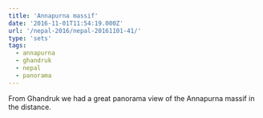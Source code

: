 ```yaml
---
title: 'Annapurna massif'
date: '2016-11-01T11:54:19.000Z'
url: '/nepal-2016/nepal-20161101-41/'
type: 'sets'
tags:
  - annapurna
  - ghandruk
  - nepal
  - panorama
---
```


From Ghandruk we had a great panorama view of the Annapurna massif in the distance.
